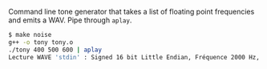 Command line tone generator that takes a list of floating point frequencies and
emits a WAV. Pipe through ```aplay```.

```bash
$ make noise
g++ -o tony tony.o
./tony 400 500 600 | aplay
Lecture WAVE 'stdin' : Signed 16 bit Little Endian, Fréquence 2000 Hz, Mono
```
